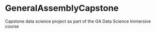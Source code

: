 # GeneralAssemblyCapstone
Capstone data science project as part of the GA Data Science Immersive course
